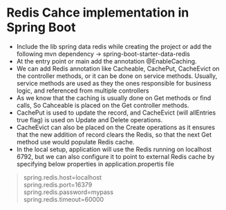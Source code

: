 # Redis Cahce implementation in Spring Boot
* Include the lib spring data redis while creating the project or add the following mvn dependency -> spring-boot-starter-data-redis
* At the entry point or main add the annotation @EnableCaching.
* We can add Redis annotation like Cacheable, CachePut, CacheEvict on the controller methods, or it can be done on service methods. Usually, service methods are used as they the ones responsible for business logic, and referenced from multiple controllers
* As we know that the caching is usually done on Get methods or find calls, So Cahceable is placed on the Get controller methods.
* CachePut is used to update the record, and CacheEvict (will allEntries true flag) is used on Update and Delete operations.
* CacheEvict can also be placed on the Create operations as it ensures that the new addition of record clears the Redis, so that the next Get method use would populate Redis cache.
* In the local setup, application will use the Redis running on localhost 6792, but we can also configure it to point to external Redis cache by specifying below properties in application.propertis file    

> spring.redis.host=localhost    
> spring.redis.port=16379   
> spring.redis.password=mypass   
> spring.redis.timeout=60000	  
